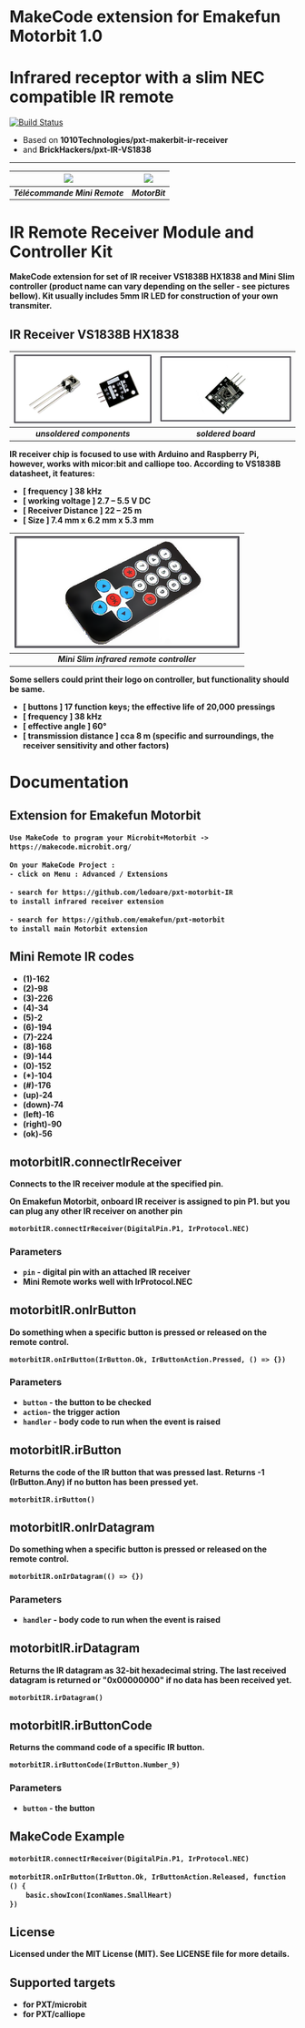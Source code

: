 # MakeCode extension for Emakefun Motorbit 1.0
# Infrared receptor with a slim NEC compatible IR remote

[![Build Status](https://travis-ci.org/1010Technologies/pxt-makerbit-ir-receiver.svg?branch=master)](https://travis-ci.org/1010Technologies/pxt-makerbit-ir-receiver)
* Based on <b>1010Technologies/pxt-makerbit-ir-receiver</b>
* and <b>BrickHackers/pxt-IR-VS1838
------------------


| ![](https://github.com/ledoare/pxt-motorbit-IR/raw/master/irControler.png) | ![](https://github.com/ledoare/pxt-motorbit-IR/raw/master/motorbit.png) |
| :----------------------------------------------------------------------------------------------: | :----------------------------------------------------------------------------------------------------: |
|                                            _Télécommande Mini Remote_                                            |                                   _MotorBit_                                   |



# IR Remote Receiver Module and Controller Kit

MakeCode extension for set of IR receiver VS1838B HX1838 and Mini Slim controller (product name can vary depending on the seller - see pictures bellow).
Kit usually includes 5mm IR LED for construction of your own transmiter.

## IR Receiver VS1838B HX1838

| ![IR Receiver VS1838B HX1838](https://github.com/BrickHackers/pxt-IR-VS1838/raw/master/irReceiverUnsoldered.png "IR receiver (unsoldered version)") | ![IR Receiver VS1838B HX1838](https://github.com/BrickHackers/pxt-IR-VS1838/raw/master/irReceiverSoldered.png "IR receiver (soldered version)") |
| :-------------------------------------------------------------------------------------------------------------------------------------------------: | :---------------------------------------------------------------------------------------------------------------------------------------------: | 
|                                                        _unsoldered components_                                                                      |                                                                    _soldered board_                                                             |

IR receiver chip is focused to use with Arduino and Raspberry Pi, however, works with micor:bit and calliope too.
According to VS1838B datasheet, it features:
* **[ frequency ]**  38 kHz
* **[ working voltage ]**  2.7 – 5.5 V DC
* **[ Receiver Distance ]** 22 – 25 m
* **[ Size ]** 7.4 mm x 6.2 mm x 5.3 mm


| ![IR Controller](https://github.com/BrickHackers/pxt-IR-VS1838/raw/master/irCotnroller.png "IR controller") |
| :---------------------------------------------------------------------------------------------------------: |
| _Mini Slim infrared remote controller_                                                                      |

Some sellers could print their logo on controller, but functionality should be same. 
* **[ buttons ]** 17 function keys; the effective life of 20,000 pressings
* **[ frequency ]** 38 kHz
* **[ effective angle ]** 60°
* **[ transmission distance ]** cca 8 m (specific and surroundings, the receiver sensitivity and other factors)

# Documentation


## Extension for Emakefun Motorbit

    Use MakeCode to program your Microbit+Motorbit -> https://makecode.microbit.org/
    
    On your MakeCode Project :
    - click on Menu : Advanced / Extensions
    
    - search for https://github.com/ledoare/pxt-motorbit-IR
    to install infrared receiver extension
    
    - search for https://github.com/emakefun/pxt-motorbit
    to install main Motorbit extension

## Mini Remote IR codes

* (1)-162
* (2)-98
* (3)-226
* (4)-34
* (5)-2
* (6)-194
* (7)-224
* (8)-168
* (9)-144
* (0)-152
* (*)-104
* (#)-176
* (up)-24
* (down)-74
* (left)-16
* (right)-90
* (ok)-56

## motorbitIR.connectIrReceiver

Connects to the IR receiver module at the specified pin.
<p><b>On Emakefun Motorbit, onboard IR receiver is assigned to pin P1.</b>
but you can plug any other IR receiver on another pin </p> 

```sig
motorbitIR.connectIrReceiver(DigitalPin.P1, IrProtocol.NEC)
```

### Parameters

- `pin` - digital pin with an attached IR receiver
- <b>Mini Remote</b> works well with IrProtocol.<b>NEC</b>

## motorbitIR.onIrButton

Do something when a specific button is pressed or released on the remote control.

```sig
motorbitIR.onIrButton(IrButton.Ok, IrButtonAction.Pressed, () => {})
```

### Parameters

- `button` - the button to be checked
- `action`- the trigger action
- `handler` - body code to run when the event is raised

## motorbitIR.irButton

Returns the code of the IR button that was pressed last. Returns -1 (IrButton.Any) if no button has been pressed yet.

```sig
motorbitIR.irButton()
```

## motorbitIR.onIrDatagram

Do something when a specific button is pressed or released on the remote control.

```sig
motorbitIR.onIrDatagram(() => {})
```

### Parameters

- `handler` - body code to run when the event is raised

## motorbitIR.irDatagram

Returns the IR datagram as 32-bit hexadecimal string. The last received datagram is returned or "0x00000000" if no data has been received yet.

```sig
motorbitIR.irDatagram()
```

## motorbitIR.irButtonCode

Returns the command code of a specific IR button.

```sig
motorbitIR.irButtonCode(IrButton.Number_9)
```

### Parameters

- `button` - the button

## MakeCode Example

```blocks
motorbitIR.connectIrReceiver(DigitalPin.P1, IrProtocol.NEC)

motorbitIR.onIrButton(IrButton.Ok, IrButtonAction.Released, function () {
    basic.showIcon(IconNames.SmallHeart)
})

```

## License

Licensed under the MIT License (MIT). See LICENSE file for more details.

## Supported targets

- for PXT/microbit
- for PXT/calliope
